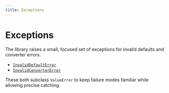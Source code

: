 ```yaml
---
title: Exceptions
---
```


# Exceptions

The library raises a small, focused set of exceptions for invalid defaults and converter errors.

- [`InvalidDefaultError`](pdoc:confkit.InvalidDefaultError)
- [`InvalidConverterError`](pdoc:confkit.InvalidConverterError)

These both subclass `ValueError` to keep failure modes familiar while allowing precise catching.
